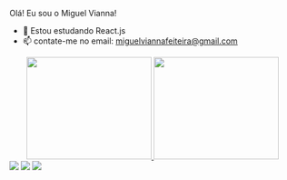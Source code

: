 Olá! Eu sou o Miguel Vianna!

- 🔭 Estou estudando React.js
- 📫 contate-me no email: miguelviannafeiteira@gmail.com

<div align="center">
  <a href="https://github.com/miguelviannafeiteira">
  <img height="180em" width="220em" src="https://github-readme-stats.vercel.app/api?username=miguelviannafeiteira&show_icons=true&theme=dark&include_all_commits=true&count_private=true"/>
  <img height="180em"  width="220em" src="https://github-readme-stats.vercel.app/api/top-langs/?username=miguelviannafeiteira&layout=compact&langs_count=7&theme=dark"/>
</div>
  
<div> 
  <a href="https://www.instagram.com/miguelfeiteira_/" target="_blank"><img src="https://img.shields.io/badge/-Instagram-%23E4405F?style=for-the-badge&logo=instagram&logoColor=white" target="_blank"></a>
  <a href = "mailto:miguelviannafeiteira@gmail.com"><img src="https://img.shields.io/badge/-Gmail-%23333?style=for-the-badge&logo=gmail&logoColor=white" target="_blank"></a>
  <a href="https://www.linkedin.com/in/miguel-vianna-59950a219/" target="_blank"><img src="https://img.shields.io/badge/-LinkedIn-%230077B5?style=for-the-badge&logo=linkedin&logoColor=white" target="_blank"></a> 
